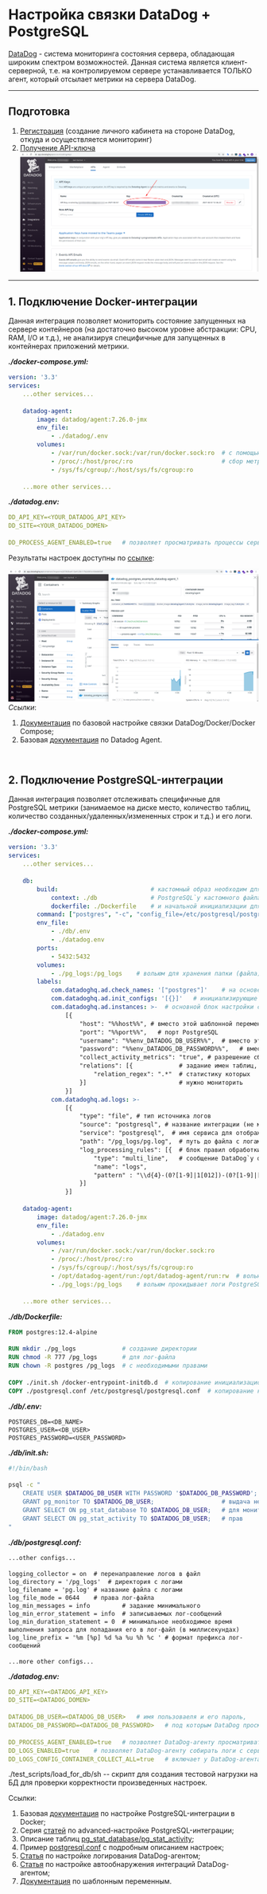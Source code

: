 # Настройка связки DataDog + PostgreSQL

[DataDog](https://www.datadoghq.com/) - система мониторинга состояния сервера, обладающая широким спектром возможностей.
Данная система является клиент-серверной, т.е. на контролируемом сервере устанавливается ТОЛЬКО агент, который отсылает метрики на сервера DataDog.

---

## Подготовка

1. [Регистрация](https://app.datadoghq.com/signup) (создание личного кабинета на стороне DataDog, откуда и осуществляется мониторинг)
2. [Получение API-ключа](https://app.datadoghq.eu/account/settings#api)
![get_api_key.png](https://github.com/s0ul701/datadog_postgresql_example/blob/master/readme_src/get_api_key.png)

---

## 1. Подключение Docker-интеграции

Данная интеграция позволяет мониторить состояние запущенных на сервере контейнеров (на достаточно высоком уровне абстракции: CPU, RAM, I/O и т.д.), не анализируя специфичные для запущенных в контейнерах приложений метрики.

***./docker-compose.yml:***

```yaml
version: '3.3'
services:
    ...other services...

    datadog-agent:
        image: datadog/agent:7.26.0-jmx
        env_file:
            - ./datadog/.env
        volumes:
            - /var/run/docker.sock:/var/run/docker.sock:ro  # с помощью вольюмов осуществляется
            - /proc/:/host/proc/:ro                         # сбор метрик с контейнеров/сервера
            - /sys/fs/cgroup/:/host/sys/fs/cgroup:ro

    ...more other services...
```

***./datadog.env:***

```yaml
DD_API_KEY=<YOUR_DATADOG_API_KEY>
DD_SITE=<YOUR_DATADOG_DOMEN>

DD_PROCESS_AGENT_ENABLED=true   # позволяет просматривать процессы сервера/контейнеров в DataDog
```

Результаты настроек доступны по [ссылке](https://app.datadoghq.eu/containers):

![init_config_result.png](https://github.com/s0ul701/datadog_postgresql_example/blob/master/readme_src/init_config_result.png)
*Ссылки*:

1. [Документация](https://docs.datadoghq.com/integrations/faq/compose-and-the-datadog-agent/) по базовой настройке связки DataDog/Docker/Docker Compose;
2. Базовая [документация](https://docs.datadoghq.com/agent/docker/?tab=standard) по Datadog Agent.

<br>

## 2. Подключение PostgreSQL-интеграции

Данная интеграция позволяет отслеживать специфичные для PostgreSQL метрики (занимаемое на диске место, количество таблиц, количество созданных/удаленных/измененных строк и т.д.) и его логи.

***./docker-compose.yml:***

```yaml
version: '3.3'
services:
    ...other services...

    db:
        build:                          # кастомный образ необходим для задания
            context: ./db               # PostgreSQL`у кастомного файла настроек
            dockerfile: ./Dockerfile    # и начальной инициализации для DataDog
        command: ["postgres", "-c", "config_file=/etc/postgresql/postgresql.conf"]  # задание PostgreSQL`у кастомного файла настроек
        env_file:
            - ./db/.env
            - ./datadog.env
        ports:
            - 5432:5432
        volumes:
            - ./pg_logs:/pg_logs    # вольюм для хранения папки (файла) с логами
        labels:
            com.datadoghq.ad.check_names: '["postgres"]'    # на основе этого лейбла DataDog определяет, какое приложение работает в контейнере (не менять!)
            com.datadoghq.ad.init_configs: '[{}]'   # инициализирующие настройки для взаимодействия DataDog и PostgreSQL (не менять!)
            com.datadoghq.ad.instances: >-  # основной блок настройки соединения DataDog и PostgreSQL
                [{
                    "host": "%%host%%", # вместо этой шаблонной переменной DataDog подставляет IP-адрес контейнера с PostgreSQL
                    "port": "%%port%%",   # порт PostgreSQL
                    "username": "%%env_DATADOG_DB_USER%%",  # вместо этой шаблонной переменной DataDog подставляет значение переменной окружения DATADOG_DB_USER
                    "password": "%%env_DATADOG_DB_PASSWORD%%",   # вместо этой шаблонной переменной DataDog подставляет значение переменной окружения DATADOG_DB_PASSWORD
                    "collect_activity_metrics": "true", # разрешение сбора метрик транзакций
                    "relations": [{             # задание имен таблиц, 
                        "relation_regex": ".*"  # статистику которых 
                    }]                          # нужно мониторить
                }]
            com.datadoghq.ad.logs: >-
                [{
                    "type": "file", # тип источника логов
                    "source": "postgresql", # название интеграции (не менять!)
                    "service": "postgresql",  # имя сервиса для отображение в UI DataDog
                    "path": "/pg_logs/pg.log",  # путь до файла с логами (внутри контейнера DataDog-агента!)
                    "log_processing_rules": [{  # блок правил обработки логов
                        "type": "multi_line",   # сообщение DataDog`у о том, что логи могут быть многострочными
                        "name": "logs",
                        "pattern" : "\\d{4}-(0?[1-9]|1[012])-(0?[1-9]|[12][0-9]|3[01])" # паттерн начала унарного лог-сообщения
                    }]
                }]

    datadog-agent:
        image: datadog/agent:7.26.0-jmx
        env_file:
            - ./datadog.env
        volumes:
            - /var/run/docker.sock:/var/run/docker.sock:ro
            - /proc/:/host/proc/:ro
            - /sys/fs/cgroup/:/host/sys/fs/cgroup:ro
            - /opt/datadog-agent/run:/opt/datadog-agent/run:rw  # вольюм позволяет сохранять логи локально на случай непредвиденных ситуаций
            - ./pg_logs:/pg_logs    # вольюм прокидывает логи PostgreSQL-контейнера в DataDog-контейнер

    ...more other services...
```

***./db/Dockerfile:***

```Dockerfile
FROM postgres:12.4-alpine

RUN mkdir ./pg_logs             # создание директории
RUN chmod -R 777 /pg_logs       # для лог-файла
RUN chown -R postgres /pg_logs  # с необходимыми правами

COPY ./init.sh /docker-entrypoint-initdb.d  # копирование инициализационного для DataDog`а скрипта
COPY ./postgresql.conf /etc/postgresql/postgresql.conf  # копирование кастомного конфиг-файла для PostgreSQL
```

***./db/.env:***

```configuration
POSTGRES_DB=<DB_NAME>
POSTGRES_USER=<DB_USER>
POSTGRES_PASSWORD=<USER_PASSWORD>
```

***./db/init.sh:***

```bash
#!/bin/bash

psql -c "
    CREATE USER $DATADOG_DB_USER WITH PASSWORD '$DATADOG_DB_PASSWORD';
    GRANT pg_monitor TO $DATADOG_DB_USER;                   # выдача необходимых
    GRANT SELECT ON pg_stat_database TO $DATADOG_DB_USER;   # для мониторинга
    GRANT SELECT ON pg_stat_activity TO $DATADOG_DB_USER;   # прав
"
```

***./db/postgresql.conf:***

```configuration
...other configs...

logging_collector = on  # перенаправление логов в файл
log_directory = '/pg_logs'  # директория с логами
log_filename = 'pg.log' # название файла с логами
log_file_mode = 0644    # права лог-файла
log_min_messages = info         # задание минимального
log_min_error_statement = info  # записываемых лог-сообщений
log_min_duration_statement = 0  # минимальное необходимое время выполнения запроса для попадания его в лог-файл (в миллисекундах)
log_line_prefix = '%m [%p] %d %a %u %h %c ' # формат префикса лог-сообщений

...more other configs...
```

***./datadog.env:***

```yaml
DD_API_KEY=<DATADOG_API_KEY>
DD_SITE=<DATADOG_DOMEN>

DATADOG_DB_USER=<DATADOG_DB_USER>   # имя пользоваеля и его пароль,
DATADOG_DB_PASSWORD=<DATADOG_DB_PASSWORD>   # под которым DataDog просматривает PostgreSQL

DD_PROCESS_AGENT_ENABLED=true   # позволяет DataDog-агенту просматривать процессы сервера/контейнеров в DataDog
DD_LOGS_ENABLED=true    # позволяет DataDog-агенту собирать логи с сервера/контейнеров
DD_LOGS_CONFIG_CONTAINER_COLLECT_ALL=true   # включает у DataDog-агента сбор логов со всех контейнеров
```

./test_scripts/load_for_db/sh -- скрипт для создания тестовой нагрузки на БД для проверки корректности произведенных настроек.

Ссылки:

1. Базовая [документация](https://docs.datadoghq.com/integrations/postgres/?tab=containerized) по настройке PostgreSQL-интеграции в Docker;
2. Серия [статей](https://www.datadoghq.com/blog/collect-postgresql-data-with-datadog/) по advanced-настройке PostgreSQL-интеграции;
3. Описание таблиц [pg_stat_database/pg_stat_activity](https://postgrespro.ru/docs/postgresql/12/monitoring-stats);
4. Пример [postgresql.conf](https://github.com/postgres/postgres/blob/master/src/backend/utils/misc/postgresql.conf.sample) с подробным описанием настроек;
5. [Статья](https://docs.datadoghq.com/agent/docker/log/?tab=dockercompose) по настройке логирования DataDog-агентом;
6. [Статья](https://docs.datadoghq.com/agent/docker/integrations/?tab=docker) по настройке автообнаружения интеграций DataDog-агентом;
7. [Документация](https://docs.datadoghq.com/agent/faq/template_variables/) по шаблонным переменным.
